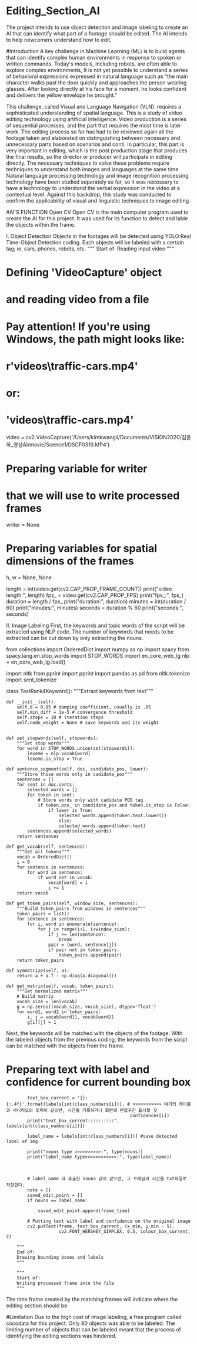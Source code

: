 # Editing_Section_AI
The project intends to use object detection and image labeling to create an AI that can identify what part of a footage should be edited. The AI intends to help newcomers understand how to edit. 

#Introduction
A key challenge in Machine Learning (ML) is to build agents that can identify complex human environments in response to spoken or written commands.
Today's models, including robots, are often able to explore complex environments, 
It is not yet possible to understand a series of behavioral expressions expressed in natural language such as  “the main character walks past the door quickly and approaches the person wearing glasses. After looking directly at his face for a moment, he looks confident and delivers the yellow envelope he brought.”

This challenge, called Visual and Language Navigation (VLN). requires a sophisticated understanding of spatial language.
This is a study of video editing technology using artificial intelligence. Video production is a series of sequential processes, and the part that requires the most time is later work. 
The editing process so far has had to be reviewed again all the footage taken and elaborated on distinguishing between necessary and unnecessary parts based on scenarios and conti. In particular, this part is very important in editing, which is the post production stage that produces the final results, so the director or producer will participate in editing directly. 
The necessary techniques to solve these problems require techniques to understand both images and languages at the same time. Natural language processing technology and image recognition processing technology have been studied separately so far, so it was necessary to have a technology to understand the verbal expression in the video at a contextual level. 
Against this backdrop, this study was conducted to confirm the applicability of visual and linguistic techniques to image editing.

#AI'S FUNCTION
Open CV
Open CV is the main computer program used to create the AI for this project. 
It was used for its function to detect and lable the objects within the frame. 

I. Object Detection
Objects in the footages will be detected using YOLO:Real Time-Object Detection coding.
Each objects will be labeled with a certain tag; ie. cars, phones, robots, etc.
"""
Start of:
Reading input video
"""

# Defining 'VideoCapture' object
# and reading video from a file
# Pay attention! If you're using Windows, the path might looks like:
# r'videos\traffic-cars.mp4'
# or:
# 'videos\\traffic-cars.mp4'
video = cv2.VideoCapture('/Users/kimkwangil/Documents/VISION2020/김윤하_영상AI/movie/Scence1/DSCF0319.MP4')

# Preparing variable for writer
# that we will use to write processed frames
writer = None

# Preparing variables for spatial dimensions of the frames
h, w = None, None

length = int(video.get(cv2.CAP_PROP_FRAME_COUNT))
print("video length:", length)
fps_ = video.get(cv2.CAP_PROP_FPS)
print("fps_:", fps_)
duration = length / fps_
print("duration:", duration)
minutes = int(duration / 60)
print("minutes:", minutes)
seconds = duration % 60
print("seconds:", seconds)
                        
II. Image Labeling
First, the keywords and topic words of the script will be extracted using NLP code.
The number of keywords that needs to be extracted can be cut down by only extracting the nouns. 


from collections import OrderedDict
import numpy as np
import spacy
from spacy.lang.en.stop_words import STOP_WORDS
import en_core_web_lg
nlp = en_core_web_lg.load()



import nltk
from pprint import pprint
import pandas as pd
from nltk.tokenize import sent_tokenize


class TextRank4Keyword():
    """Extract keywords from text"""
    
    def __init__(self):
        self.d = 0.85 # damping coefficient, usually is .85
        self.min_diff = 1e-5 # convergence threshold
        self.steps = 10 # iteration steps
        self.node_weight = None # save keywords and its weight

    
    def set_stopwords(self, stopwords):  
        """Set stop words"""
        for word in STOP_WORDS.union(set(stopwords)):
            lexeme = nlp.vocab[word]
            lexeme.is_stop = True
    
    def sentence_segment(self, doc, candidate_pos, lower):
        """Store those words only in cadidate_pos"""
        sentences = []
        for sent in doc.sents:
            selected_words = []
            for token in sent:
                # Store words only with cadidate POS tag
                if token.pos_ in candidate_pos and token.is_stop is False:
                    if lower is True:
                        selected_words.append(token.text.lower())
                        else:
                        selected_words.append(token.text)
            sentences.append(selected_words)
        return sentences
        
    def get_vocab(self, sentences):
        """Get all tokens"""
        vocab = OrderedDict()
        i = 0
        for sentence in sentences:
            for word in sentence:
                if word not in vocab:
                    vocab[word] = i
                    i += 1
        return vocab
    
    def get_token_pairs(self, window_size, sentences):
        """Build token_pairs from windows in sentences"""
        token_pairs = list()
        for sentence in sentences:
            for i, word in enumerate(sentence):
                for j in range(i+1, i+window_size):
                    if j >= len(sentence):
                        break
                    pair = (word, sentence[j])
                    if pair not in token_pairs:
                        token_pairs.append(pair)
        return token_pairs
        
    def symmetrize(self, a):
        return a + a.T - np.diag(a.diagonal())
    
    def get_matrix(self, vocab, token_pairs):
        """Get normalized matrix"""
        # Build matrix
        vocab_size = len(vocab)
        g = np.zeros((vocab_size, vocab_size), dtype='float')
        for word1, word2 in token_pairs:
            i, j = vocab[word1], vocab[word2]
            g[i][j] = 1
            
Next, the keywords will be matched with the objects of the footage.
With the labeled objects from the previous coding, the keywords from the script can be matched with the objects from the frame. 
# Preparing text with label and confidence for current bounding box
            text_box_current = '{}: {:.4f}'.format(labels[int(class_numbers[i])], # >>>>>>>>>>> 여기의 레이블과 사니라오의 토픽이 같으면, 시간을 기록하거나 화면에 편집구간 표시할 것
                                                   confidences[i])
            print("text_box_current::::::::::", labels[int(class_numbers[i])])

            label_name = labels[int(class_numbers[i])] #save detected label of img

            print("nouns type >>>>>>>>>>:", type(nouns))
            print("label_name type>>>>>>>>>>>>:", type(label_name))



            # label_name 과 추출한 nouns 값이 같으면, 그 프레임의 시간을 txt파일로 저장한다.
            note = []
            saved_edit_point = []
            if nouns == label_name:

                saved_edit_point.append(frame_time)

            # Putting text with label and confidence on the original image
            cv2.putText(frame, text_box_current, (x_min, y_min - 5),
                        cv2.FONT_HERSHEY_SIMPLEX, 0.5, colour_box_current, 2)

        """
        End of:
        Drawing bounding boxes and labels
        """

        """
        Start of:
        Writing processed frame into the file
        """
The time frame created by the matching frames will indicate where the editing section should be.

#Limitation
Due to the high cost of image labeling, a free program called cocodata for this project. 
Only 80 objects was able to be labeled. 
The limiting number of objects that can be labeled meant that the process of identifying the editing sections was hindered.





